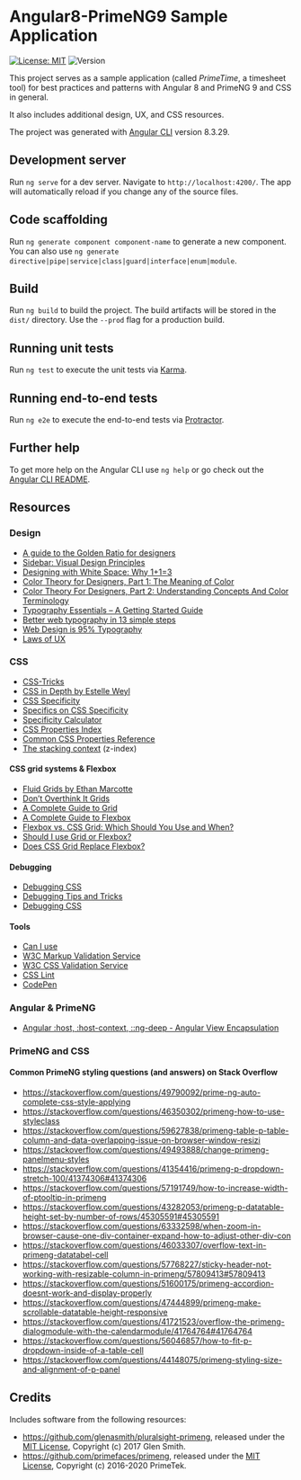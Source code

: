 # Angular8-PrimeNG9 Sample Application

[![License: MIT](https://img.shields.io/badge/License-MIT-yellow.svg)](https://opensource.org/licenses/MIT)
![Version](https://img.shields.io/github/package-json/v/BjoernKW/Angular8-PrimeNG9-sample-application.svg?style=shield)

This project serves as a sample application (called *PrimeTime*, a timesheet tool) for best practices and patterns with Angular 8 and PrimeNG 9 and CSS in general.

It also includes additional design, UX, and CSS resources.

The project was generated with [Angular CLI](https://github.com/angular/angular-cli) version 8.3.29.

## Development server

Run `ng serve` for a dev server. Navigate to `http://localhost:4200/`. The app will automatically reload if you change any of the source files.

## Code scaffolding

Run `ng generate component component-name` to generate a new component. You can also use `ng generate directive|pipe|service|class|guard|interface|enum|module`.

## Build

Run `ng build` to build the project. The build artifacts will be stored in the `dist/` directory. Use the `--prod` flag for a production build.

## Running unit tests

Run `ng test` to execute the unit tests via [Karma](https://karma-runner.github.io).

## Running end-to-end tests

Run `ng e2e` to execute the end-to-end tests via [Protractor](http://www.protractortest.org/).

## Further help

To get more help on the Angular CLI use `ng help` or go check out the [Angular CLI README](https://github.com/angular/angular-cli/blob/master/README.md).

## Resources

### Design

* [A guide to the Golden Ratio for designers](https://www.invisionapp.com/inside-design/golden-ratio-designers/)
* [Sidebar: Visual Design Principles](https://webstyleguide.com/wsg3/7-page-design/4-visual-design-principles.html)
* [Designing with White Space: Why 1+1=3](https://designforhackers.com/blog/whitespace-113/)
* [Color Theory for Designers, Part 1: The Meaning of Color](https://www.smashingmagazine.com/2010/01/color-theory-for-designers-part-1-the-meaning-of-color/)
* [Color Theory For Designers, Part 2: Understanding Concepts And Color Terminology](https://www.smashingmagazine.com/2010/02/color-theory-for-designers-part-2-understanding-concepts-and-terminology/)
* [Typography Essentials – A Getting Started Guide](https://desket.co/blogs/news/typography-essentials-a-getting-started-guide)
* [Better web typography in 13 simple steps](https://www.creativebloq.com/typography/better-web-typography-few-simple-steps-5132803)
* [Web Design is 95% Typography](https://ia.net/topics/the-web-is-all-about-typography-period)
* [Laws of UX](https://lawsofux.com/)

### CSS

* [CSS-Tricks](https://css-tricks.com/)
* [CSS in Depth by Estelle Weyl](https://estelle.github.io/CSS/)
* [CSS Specificity](https://www.w3schools.com/css/css_specificity.asp)
* [Specifics on CSS Specificity](https://css-tricks.com/specifics-on-css-specificity/)
* [Specificity Calculator](https://specificity.keegan.st/)
* [CSS Properties Index](https://meiert.com/en/indices/css-properties/)
* [Common CSS Properties Reference](https://developer.mozilla.org/en-US/docs/Web/CSS/CSS_Properties_Reference)
* [The stacking context](https://developer.mozilla.org/en-US/docs/Web/CSS/CSS_Positioning/Understanding_z_index/The_stacking_context) (z-index)

#### CSS grid systems & Flexbox

* [Fluid Grids by Ethan Marcotte](https://alistapart.com/article/fluidgrids/)
* [Don’t Overthink It Grids](https://css-tricks.com/dont-overthink-it-grids/)
* [A Complete Guide to Grid](https://css-tricks.com/snippets/css/complete-guide-grid/)
* [A Complete Guide to Flexbox](https://css-tricks.com/snippets/css/a-guide-to-flexbox/)
* [Flexbox vs. CSS Grid: Which Should You Use and When?](https://webdesign.tutsplus.com/articles/flexbox-vs-css-grid-which-should-you-use--cms-30184)
* [Should I use Grid or Flexbox?](https://rachelandrew.co.uk/archives/2016/03/30/should-i-use-grid-or-flexbox/)
* [Does CSS Grid Replace Flexbox?](https://css-tricks.com/css-grid-replace-flexbox/)

#### Debugging

* [Debugging CSS](https://developer.mozilla.org/en-US/docs/Learn/CSS/Building_blocks/Debugging_CSS)
* [Debugging Tips and Tricks](https://css-tricks.com/debugging-tips-tricks/)
* [Debugging CSS](https://benfrain.com/debugging-css/)

#### Tools

* [Can I use](https://caniuse.com/)
* [W3C Markup Validation Service](https://validator.w3.org/)
* [W3C CSS Validation Service](https://jigsaw.w3.org/css-validator/)
* [CSS Lint](http://csslint.net/)
* [CodePen](https://codepen.io/)

### Angular & PrimeNG

* [Angular :host, :host-context, ::ng-deep - Angular View Encapsulation](https://blog.angular-university.io/angular-host-context/)

### PrimeNG and CSS

#### Common PrimeNG styling questions (and answers) on Stack Overflow

* https://stackoverflow.com/questions/49790092/prime-ng-auto-complete-css-style-applying
* https://stackoverflow.com/questions/46350302/primeng-how-to-use-styleclass
* https://stackoverflow.com/questions/59627838/primeng-table-p-table-column-and-data-overlapping-issue-on-browser-window-resizi
* https://stackoverflow.com/questions/49493888/change-primeng-panelmenu-styles
* https://stackoverflow.com/questions/41354416/primeng-p-dropdown-stretch-100/41374306#41374306
* https://stackoverflow.com/questions/57191749/how-to-increase-width-of-ptooltip-in-primeng
* https://stackoverflow.com/questions/43282053/primeng-p-datatable-height-set-by-number-of-rows/45305591#45305591
* https://stackoverflow.com/questions/63332598/when-zoom-in-browser-cause-one-div-container-expand-how-to-adjust-other-div-con
* https://stackoverflow.com/questions/46033307/overflow-text-in-primeng-datatabel-cell
* https://stackoverflow.com/questions/57768227/sticky-header-not-working-with-resizable-column-in-primeng/57809413#57809413
* https://stackoverflow.com/questions/51600175/primeng-accordion-doesnt-work-and-display-properly
* https://stackoverflow.com/questions/47444899/primeng-make-scrollable-datatable-height-responsive
* https://stackoverflow.com/questions/41721523/overflow-the-primeng-dialogmodule-with-the-calendarmodule/41764764#41764764
* https://stackoverflow.com/questions/56046857/how-to-fit-p-dropdown-inside-of-a-table-cell
* https://stackoverflow.com/questions/44148075/primeng-styling-size-and-alignment-of-p-panel

## Credits

Includes software from the following resources:
* https://github.com/glenasmith/pluralsight-primeng, released under the [MIT License](https://opensource.org/licenses/MIT), Copyright (c) 2017 Glen Smith.
* https://github.com/primefaces/primeng, released under the [MIT License](https://opensource.org/licenses/MIT), Copyright (c) 2016-2020 PrimeTek.
